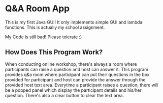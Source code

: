 # Q&A Room App
This is my first Java GUI! It only implements simple GUI and lambda functions. This is actually my school assignment. 

My Code is still bad! Please tolerate :)

## How Does This Program Work?
When conducting online workshop, there's always a room where participants can raise a question and host can answer it. 
This program provides q&a room where participant can put their questions in the box provided for participant and host can provide the answer through the provided host text area. 
Everytime a participant raises a question, there will be a popped panel which display the participant details and his/her question. 
There's also a clear button to clear the text area.
